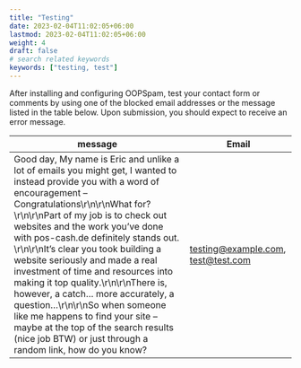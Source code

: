 ```yaml
---
title: "Testing"
date: 2023-02-04T11:02:05+06:00
lastmod: 2023-02-04T11:02:05+06:00
weight: 4
draft: false
# search related keywords
keywords: ["testing, test"]
---
```


After installing and configuring OOPSpam, test your contact form or comments by using one of the blocked email addresses or the message listed in the table below. Upon submission, you should expect to receive an error message.

| message                                                                                                                                                                                                                                                                                                                                                                                                                                                                                                                                                                                                                                                                                          	| Email                              	|
|--------------------------------------------------------------------------------------------------------------------------------------------------------------------------------------------------------------------------------------------------------------------------------------------------------------------------------------------------------------------------------------------------------------------------------------------------------------------------------------------------------------------------------------------------------------------------------------------------------------------------------------------------------------------------------------------------	|------------------------------------	|
| Good day, My name is Eric and unlike a lot of emails you might get, I wanted to instead provide you with a word of encouragement – Congratulations\r\n\r\nWhat for?  \r\n\r\nPart of my job is to check out websites and the work you’ve done with pos-cash.de definitely stands out. \r\n\r\nIt’s clear you took building a website seriously and made a real investment of time and resources into making it top quality.\r\n\r\nThere is, however, a catch… more accurately, a question…\r\n\r\nSo when someone like me happens to find your site – maybe at the top of the search results (nice job BTW) or just through a random link, how do you know? 	| testing@example.com, test@test.com 	|

